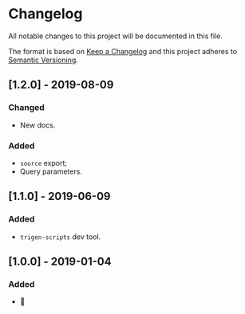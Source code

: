# Changelog

All notable changes to this project will be documented in this file.

The format is based on [Keep a Changelog](http://keepachangelog.com/en/1.0.0/)
and this project adheres to [Semantic Versioning](http://semver.org/spec/v2.0.0.html).

<!--

DO NOT TOUCH. SAVE IT ON TOP.

## [semver] - date
### Added
- ...

### Changed
- ...

### Fixed
- ...

### Removed
- ...

-->

## [1.2.0] - 2019-08-09
### Changed
- New docs.

### Added
- `source` export;
- Query parameters.

## [1.1.0] - 2019-06-09
### Added
- `trigen-scripts` dev tool.

## [1.0.0] - 2019-01-04
### Added
- 🦄

